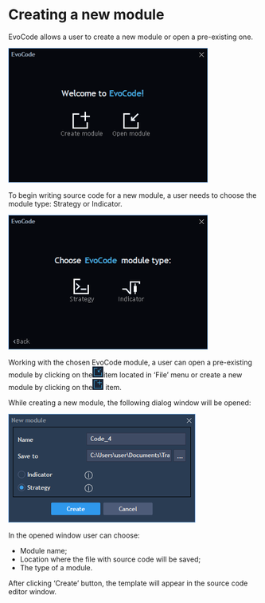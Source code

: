 # Creating a new module

EvoCode allows a user to create a new module or open a pre-existing one.

![](../../.gitbook/assets/screenshot_3%20%284%29.png)

To begin writing source code for a new module, a user needs to choose the module type: Strategy or Indicator.

![](../../.gitbook/assets/screenshot_4%20%283%29.png)

Working with the chosen EvoCode module, a user can open a pre-existing module by clicking on the![](../../.gitbook/assets/screenshot_5.png)item located in ‘File’ menu or create a new module by clicking on the![](../../.gitbook/assets/screenshot_1%20%289%29.png)
item. 

While creating a new module, the following dialog window will be opened:

![](../../.gitbook/assets/screenshot_2%20%287%29.png)


In the opened window user can choose:

* Module name;
* Location where the file with source code will be saved;
* The type of a module.

After clicking ‘Create’ button, the template will appear in the source code editor window.



